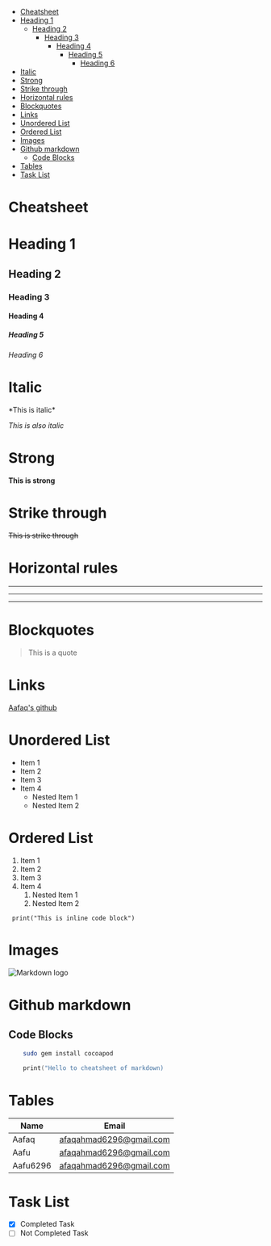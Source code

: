 - [Cheatsheet](#cheatsheet)
- [Heading 1](#heading-1)
  - [Heading 2](#heading-2)
    - [Heading 3](#heading-3)
      - [Heading 4](#heading-4)
        - [Heading 5](#heading-5)
          - [Heading 6](#heading-6)
- [Italic](#italic)
- [Strong](#strong)
- [Strike through](#strike-through)
- [Horizontal rules](#horizontal-rules)
- [Blockquotes](#blockquotes)
- [Links](#links)
- [Unordered List](#unordered-list)
- [Ordered List](#ordered-list)
- [Images](#images)
- [Github markdown](#github-markdown)
  - [Code Blocks](#code-blocks)
- [Tables](#tables)
- [Task List](#task-list)
<!-- Headings -->
# Cheatsheet 
# Heading 1
## Heading 2
### Heading 3
#### Heading 4
##### Heading 5
###### Heading 6


<!-- Italics -->
# Italic
\*This is italic\* 

_This is also italic_

<!-- Strong -->
# Strong
**This is strong**

<!-- Strike through -->
# Strike through
~~This is strike through~~


<!-- Hr -->
# Horizontal rules
<hr/>

- - -
____

<!-- Blockquotes -->
# Blockquotes
> This is a quote

<!-- Links -->
# Links
[Aafaq's github](https://github.com/AafaqAhmed6296
"Aafaq's github account")

<!-- UL -->
# Unordered List
* Item 1
* Item 2
* Item 3
* Item 4
  * Nested Item 1
  * Nested Item 2


<!-- OL -->
# Ordered List
1. Item 1
2. Item 2 
3. Item 3
4. Item 4
   1. Nested Item 1
   2. Nested Item 2


<!-- Inline code blocks -->
` print("This is inline code block")`

<!-- Images -->
# Images
![Markdown logo](https://markdown-here.com/img/icon256.png)

<!-- Github markdown -->
<!-- Code Blocks -->
# Github markdown
## Code Blocks
```zsh
    sudo gem install cocoapod
```

```swift
    print("Hello to cheatsheet of markdown)
```

<!-- Tables -->
# Tables
| Name      | Email                   |
| ------    | -----                   |
| Aafaq     | afaqahmad6296@gmail.com |
| Aafu      | afaqahmad6296@gmail.com |
| Aafu6296  | afaqahmad6296@gmail.com |


<!-- Task list -->
# Task List
* [x] Completed Task
* [ ] Not Completed Task

